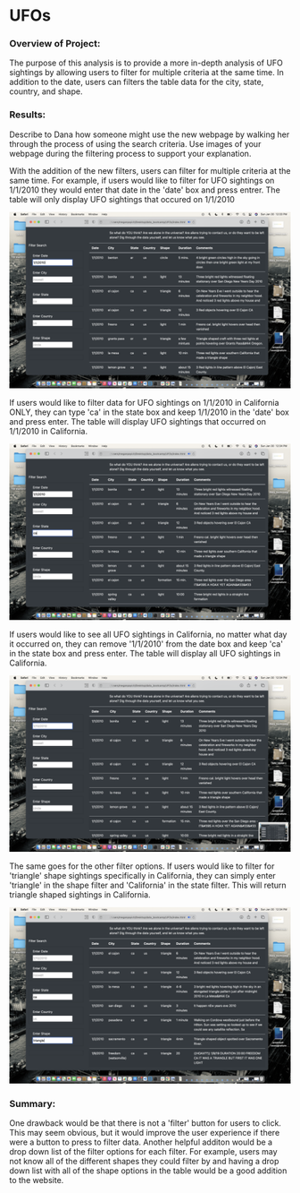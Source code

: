 # UFOs

### Overview of Project:

The purpose of this analysis is to provide a more in-depth analysis of UFO sightings by allowing users to filter for multiple criteria at the same time. In addition to the date, users can filters the table data for the city, state, country, and shape.


### Results: 

Describe to Dana how someone might use the new webpage by walking her through the process of using the search criteria. Use images of your webpage during the filtering process to support your explanation.

With the addition of the new filters, users can filter for multiple criteria at the same time. For example, if users would like to filter for UFO sightings on 1/1/2010 they would enter that date in the 'date' box and press entrer. The table will only display UFO sightings that occured on 1/1/2010

![image2](image2.png)

If users would like to filter data for UFO sightings on 1/1/2010 in California ONLY, they can type 'ca' in the state box and keep 1/1/2010 in the 'date' box and press enter. The table will display UFO sightings that occurred on 1/1/2010 in California. 

![image3](image3.png)

If users would like to see all UFO sightings in California, no matter what day it occurred on, they can remove '1/1/2010' from the date box and keep 'ca' in the state box and press enter. The table will display all UFO sightings in California. 

![image4](image4.png)

The same goes for the other filter options. If users would like to filter for 'triangle' shape sightings specifically in California, they can simply enter 'triangle' in the shape filter and 'California' in the state filter. This will return triangle shaped sightings in California. 

![image5](image5.png)


### Summary: 

One drawback would be that there is not a 'filter' button for users to click. This may seem obvious, but it would improve the user experience if there were a button to press to filter data. Another helpful additon would be a drop down list of the filter options for each filter. For example, users may not know all of the different shapes they could filter by and having a drop down list with all of the shape options in the table would be a good addition to the website. 
